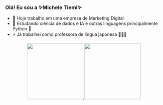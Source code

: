 ### Olá! Eu sou a ✨Michele Tiemi✨

- 🔭 Hoje trabalho em uma empresa de Marketing Digital 
- 🌱 Estudando ciência de dados e IA e outras linguagens principalmente Python 🐍
- ⚡ Já trabalhei como professora de língua japonesa 👩🏻‍🏫

<div align="center">
  <a href="https://github.com/JustMichele">
  <img height="180em" src="https://github-readme-stats.vercel.app/api?username=JustMichele&show_icons=true&theme=dracula&include_all_commits=true&count_private=true"/>
  <img height="180em" src="https://github-readme-stats.vercel.app/api/top-langs/?username=JustMichele&layout=compact&langs_count=7&theme=dracula"/>
</div>
